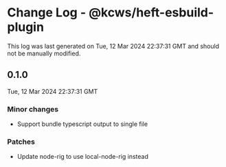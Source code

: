 # Change Log - @kcws/heft-esbuild-plugin

This log was last generated on Tue, 12 Mar 2024 22:37:31 GMT and should not be manually modified.

## 0.1.0
Tue, 12 Mar 2024 22:37:31 GMT

### Minor changes

- Support bundle typescript output to single file

### Patches

- Update node-rig to use local-node-rig instead

